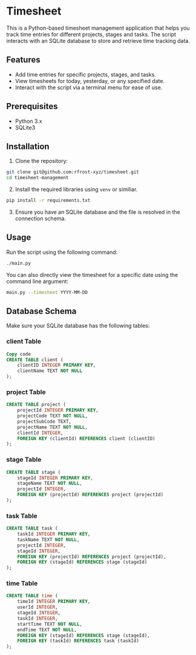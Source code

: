# Timesheet

This is a Python-based timesheet management application that helps you track time entries for different projects, stages and tasks. The script interacts with an SQLite database to store and retrieve time tracking data.

## Features
- Add time entries for specific projects, stages, and tasks.
- View timesheets for today, yesterday, or any specified date.
- Interact with the script via a terminal menu for ease of use.

## Prerequisites
- Python 3.x
- SQLite3

## Installation

1. Clone the repository:

```sh
git clone git@github.com:rfrost-xyz/timesheet.git
cd timesheet-management
```

2. Install the required libraries using `venv` or similiar.

```sh
pip install -r requirements.txt
```

3. Ensure you have an SQLite database and the file is resolved in the connection schema.

## Usage
Run the script using the following command:

```sh
./main.py
```

You can also directly view the timesheet for a specific date using the command line argument:

```sh
main.py --timesheet YYYY-MM-DD
```

## Database Schema
Make sure your SQLite database has the following tables:

### client Table
```sql
Copy code
CREATE TABLE client (
    clientID INTEGER PRIMARY KEY,
    clientName TEXT NOT NULL
);
```

### project Table
```sql
CREATE TABLE project (
    projectId INTEGER PRIMARY KEY,
    projectCode TEXT NOT NULL,
    projectSubCode TEXT,
    projectName TEXT NOT NULL,
    clientId INTEGER,
    FOREIGN KEY (clientId) REFERENCES client (clientID)
);
```

### stage Table
```sql
CREATE TABLE stage (
    stageId INTEGER PRIMARY KEY,
    stageName TEXT NOT NULL,
    projectId INTEGER,
    FOREIGN KEY (projectId) REFERENCES project (projectId)
);
```

### task Table
```sql
CREATE TABLE task (
    taskId INTEGER PRIMARY KEY,
    taskName TEXT NOT NULL,
    projectId INTEGER,
    stageId INTEGER,
    FOREIGN KEY (projectId) REFERENCES project (projectId),
    FOREIGN KEY (stageId) REFERENCES stage (stageId)
);
```

### time Table
```sql
CREATE TABLE time (
    timeId INTEGER PRIMARY KEY,
    userId INTEGER,
    stageId INTEGER,
    taskId INTEGER,
    startTime TEXT NOT NULL,
    endTime TEXT NOT NULL,
    FOREIGN KEY (stageId) REFERENCES stage (stageId),
    FOREIGN KEY (taskId) REFERENCES task (taskId)
);
```
